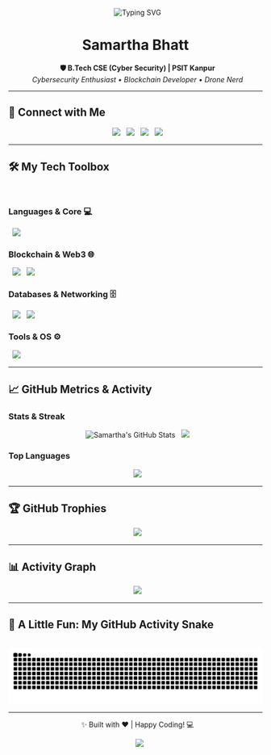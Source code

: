 <p align="center">
  <img src="https://readme-typing-svg.herokuapp.com?font=Fira+Code&weight=600&size=28&pause=1000&color=00F7FF&center=true&vCenter=true&width=600&lines=Hey+there!+I'm+Samartha+Bhatt+👋;Crafting+Secure+&+Scalable+Solutions;Cybersecurity+%7C+Blockchain+%7C+Drone+Tech" alt="Typing SVG" />
</p>

<h1 align="center">Samartha Bhatt</h1>
<p align="center">
  <strong>🛡️ B.Tech CSE (Cyber Security) | PSIT Kanpur</strong><br/>
  <i>Cybersecurity Enthusiast • Blockchain Developer • Drone Nerd</i>
</p>

---

## 🔗 Connect with Me
<p align="center">
  <a href="https://github.com/Samaruta-batto" target="_blank"><img src="https://img.shields.io/github/followers/Samaruta-batto?style=social&logo=github&label=Follow"></a>
  <a href="https://www.linkedin.com/in/samartha-bhatt/" target="_blank"><img src="https://img.shields.io/badge/LinkedIn-%230077B5.svg?style=for-the-badge&logo=linkedin&logoColor=white"></a>
  <a href="mailto:2k23.cscys2312561@gmail.com" target="_blank"><img src="https://img.shields.io/badge/Gmail-D14836?style=for-the-badge&logo=gmail&logoColor=white"></a>
  <a href="https://twitter.com/your-twitter-handle" target="_blank"><img src="https://img.shields.io/badge/Twitter-1DA1F2?style=for-the-badge&logo=twitter&logoColor=white"></a>
</p>

---

## 🛠️ My Tech Toolbox
<p align="center">
  <h3>Languages & Core 💻</h3>
  <img src="https://skillicons.dev/icons?i=python,java,c,js,html,css,solidity" />
  
  <h3>Blockchain & Web3 🌐</h3>
  <img src="https://img.shields.io/badge/Web3.js-F16822?style=for-the-badge&logo=web3.js&logoColor=white" />
  <img src="https://img.shields.io/badge/Ethers.js-69665B?style=for-the-badge&logo=Ethers.js&logoColor=white" />
  
  <h3>Databases & Networking 🗄️</h3>
  <img src="https://skillicons.dev/icons?i=sqlite,mysql" />
  <img src="https://img.shields.io/badge/Cisco%20Packet%20Tracer-0C1014?style=for-the-badge&logo=cisco&logoColor=009594" />
  
  <h3>Tools & OS ⚙️</h3>
  <img src="https://skillicons.dev/icons?i=linux,git,vscode,arduino" />
</p>

---

## 📈 GitHub Metrics & Activity

### **Stats & Streak**
<p align="center">
  <img src="https://github-readme-stats.vercel.app/api?username=Samaruta-batto&show_icons=true&theme=tokyonight&hide_border=true&rank_icon=github" alt="Samartha's GitHub Stats" />
  <img src="https://github-readme-streak-stats.herokuapp.com?user=Samaruta-batto&theme=highcontrast&hide_border=true&date_format=j%20M%5B%20Y%5D" height="180"/>
</p>

### **Top Languages**
<p align="center">
  <img src="https://github-readme-stats.vercel.app/api/top-langs/?username=Samaruta-batto&layout=compact&theme=gotham&hide_border=true&langs_count=6" height="170"/>
</p>

---

## 🏆 GitHub Trophies
<p align="center">
  <img src="https://github-profile-trophy.vercel.app/?username=Samaruta-batto&theme=onedark&no-frame=true&row=1&column=7" />
</p>

---

## 📊 Activity Graph
<p align="center">
  <img src="https://github-readme-activity-graph.vercel.app/graph?username=Samaruta-batto&theme=dracula&hide_border=true&area=true&line=539bf5&point=ffffff" />
</p>

---

## 🐍 A Little Fun: My GitHub Activity Snake
<p align="center">
    <img src="https://raw.githubusercontent.com/Samaruta-batto/Samaruta-batto/output/github-contribution-grid-snake.svg" alt="GitHub Contribution Snake" style="max-width: 100%;">
</p>

---

<p align="center">
  ✨ Built with ❤️ | Happy Coding! 💻
</p>
<p align="center">
    <img src="https://komarev.com/ghpvc/?username=Samaruta-batto&label=Profile%20Views%20👀&color=blueviolet&style=flat-square" />
</p>
